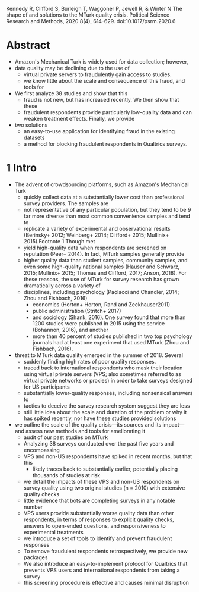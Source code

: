 Kennedy R, Clifford S, Burleigh T, Waggoner P, Jewell R, & Winter N
The shape of and solutions to the MTurk quality crisis. Political
Science Research and Methods, 2020 8(4), 614-629. doi:10.1017/psrm.2020.6

# Abstract

* Amazon's Mechanical Turk is widely used for data collection; however, 
* data quality may be declining due to the use of 
  * virtual private servers to fraudulently gain access to studies.
  * we know little about the scale and consequence of this fraud, and tools for
* We first analyze 38 studies and show that this 
  * fraud is not new, but has increased recently. We then show that these
  * fraudulent respondents provide particularly low-quality data and can weaken
    treatment effects. Finally, we provide 
* two solutions
  * an easy-to-use application for identifying fraud in the existing datasets
  * a method for blocking fraudulent respondents in Qualtrics surveys.

# 1 Intro

* The advent of crowdsourcing platforms, such as Amazon's Mechanical Turk
  * quickly collect data at a substantially lower cost 
    than professional survey providers. The samples are 
  * not representative of any particular population, but they tend to be 9
    far more diverse than most common convenience samples and tend to 
  * replicate a variety of experimental and observational results (Berinsky+
    2012; Weinberg+ 2014; Clifford+ 2015; Mullinix+ 2015).Footnote 1 Though met
  * yield high-quality data when respondents are screened on reputation (Peer+
    2014). In fact, MTurk samples generally provide 
  * higher quality data than student samples, community samples, and even some
    high-quality national samples (Hauser and Schwarz, 2015; Mullinix+ 2015;
    Thomas and Clifford, 2017; Anson, 2018).  For these reasons, the use
    of MTurk for survey research has grown dramatically across a variety of
  * disciplines, including psychology (Paolacci and Chandler, 2014; Zhou and Fishbach, 2016)
    * economics (Horton+ Horton, Rand and Zeckhauser2011)
    * public administration (Stritch+ 2017)
    * and sociology (Shank, 2016). One survey found that more than 1200 studies
      were published in 2015 using the service (Bohannon, 2016), and another
    * more than 40 percent of studies published in two top psychology journals
      had at least one experiment that used MTurk (Zhou and Fishbach, 2016).
* threat to MTurk data quality emerged in the summer of 2018. Several
  * suddenly finding high rates of poor quality responses.
  * traced back to international respondents who mask their location using
    virtual private servers (VPS; also sometimes referred to as virtual private
    networks or proxies) in order to take surveys designed for US participants
  * substantially lower-quality responses, including nonsensical answers to
  * tactics to deceive the survey research system suggest they are less
  * still little idea about the scale and duration of the problem 
    or why it has spiked recently, nor have these studies provided solutions
* we outline the scale of the quality crisis—its sources and its impact—and
  assess new methods and tools for ameliorating it
  * audit of our past studies on MTurk
  * Analyzing 38 surveys conducted over the past five years and encompassing
  * VPS and non-US respondents have spiked in recent months, but that this
    * likely traces back to substantially earlier, potentially placing
      thousands of studies at risk
  * we detail the impacts of these VPS and non-US respondents on survey quality
    using two original studies (n = 2010) with extensive quality checks
  * little evidence that bots are completing surveys in any notable number 
  * VPS users provide substantially worse quality data than other respondents,
    in terms of responses to explicit quality checks, answers to open-ended
    questions, and responsiveness to experimental treatments
  * we introduce a set of tools to identify and prevent fraudulent responses
  * To remove fraudulent respondents retrospectively, we provide new packages
  * We also introduce an easy-to-implement protocol for Qualtrics that prevents
    VPS users and international respondents from taking a survey
  * this screening procedure is effective and causes minimal disruption
